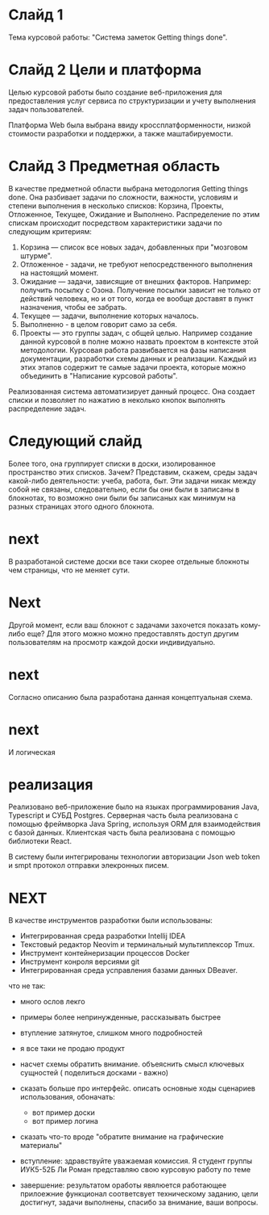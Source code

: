 # Слайд 1

Тема курсовой работы: "Система заметок Getting things done".

# Слайд 2 Цели и платформа

Целью курсовой работы было создание веб-приложения для предоставления услуг сервиса по структуризации и учету выполнения задач пользователей.

Платформа Web была выбрана ввиду кроссплатформенности, низкой стоимости разработки и поддержки, а также маштабируемости.

# Слайд 3 Предметная область

В качестве предметной области выбрана методология Getting things done.
Она разбивает задачи по сложности, важности, условиям и степени выполнения в несколько списков: Корзина, Проекты, Отложенное, Текущее, Ожидание и Выполнено.
Распределение по этим спискам происходит посредством характеристики задачи по следующим критериям:

1. Корзина — список все новых задач, добавленных при "мозговом штурме".
2. Отложенное - задачи, не требуют непосредственного выполнения на настоящий момент.
3. Ожидание — задачи, зависящие от внешних факторов.
   Например: получить посылку с Озона. Получение посылки зависит не только от действий человека, но и от того, когда ее вообще доставят в пункт назначения, чтобы ее забрать.
4. Текущее — задачи, выполнение которых началось.
5. Выполненно - в целом говорит само за себя.
6. Проекты — это группы задач, с общей целью. Например создание данной курсовой в полне можно назвать проектом в контексте этой методологии. Курсовая работа развибвается на фазы написания документации, разработки схемы данных и реализации. Каждый из этих этапов содержит те самые задачи проекта, которые можно объединить в "Написание курсовой работы".

Реализованная система автоматизирует данный процесс. Она создает списки и позволяет по нажатию в неколько кнопок выполнять распределение задач.

# Следующий слайд

Более того, она группирует списки в доски, изолированное пространство этих списков. Зачем? Представим, скажем, среды задач какой-либо деятельности: учеба, работа, быт. Эти задачи никак между собой не связаны, следовательно, если бы они были в записаны в блокнотах, то возможно они были бы записаных как минимум на разных страницах этого одного блокнота.

# next

В разработаной системе доски все таки скорее отдельные блокноты чем страницы, что не меняет сути.

# Next

Другой момент, если ваш блокнот с задачами захочется показать кому-либо еще? Для этого можно можно предоставлять доступ другим пользователям на просмотр каждой доски индивидуально.

# next

Согласно описанию была разработана данная концептуальная схема.

# next

И логическая

# реализация

Реализовано веб-приложение было на языках программирования Java, Typescript и СУБД Postgres.
Серверная часть была реализована с помощью фреймворка Java Spring, используя ORM для взаимодействия с базой данных.
Клиентская часть была реализована с помощью библиотеки React.

В систему были интегрированы технологии авторизации Json web token и smpt протокол отправки элекронных писем.

# NEXT

В качестве инструментов разработки были использованы:

- Интегрированная среда разработки Intellij IDEA
- Текстовый редактор Neovim и терминальный мультиплексор Tmux.
- Инструмент контейнеризации процессов Docker
- Инструмент конроля версиями git
- Интегрированная среда усправления базами данных DBeaver.


что не так:
- много ослов лекго
- примеры более непринужденные, рассказывать быстрее
- втупление затянутое, слишком много подробностей
- я все таки не продаю продукт
- насчет схемы обратить внимание. объеяснить смысл ключевых сущностей ( поделиться досками - важно)
- сказать больше про интерфейс. описать основные ходы сценариев использования, обоначать:
    - вот пример доски
    - вот пример логина

- сказать что-то вроде "обратите внимание на графические материалы"

- вступление: здравствуйте уважаемая комиссия. Я студент группы ИУК5-52Б Ли Роман представляю свою курсовую работу по теме

- завершение: результатом оработы явялюется работающее прилоежние функционал соответсвует техническому заданию, цели достигнут, задачи выполнены, спасибо за внимание, ваши вопросы.

